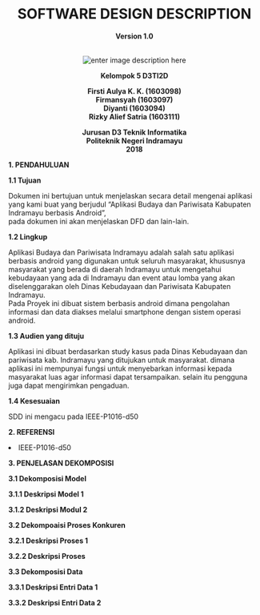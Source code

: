 <h1 align="center" id="software-requirements-specification">SOFTWARE DESIGN DESCRIPTION</h1>  
<p align="center"><strong>Version 1.0<br>  </strong><br>  
</p><p align="center">  
<img src="https://lh3.googleusercontent.com/qEHYPVzo0kjd8ikhrCIF4cI_PhR8pmK5vDU14oEp9OPyVT-eA54cVp8C9iyJ8rKDfH8OR1dnT1zv=s300" alt="enter image description here" title="logo">  
</p><p align="center"><strong>Kelompok 5 D3TI2D</strong></p>  
<p align="center"><strong>Firsti Aulya K. K. (1603098)<br>  
Firmansyah (1603097) <br>  
Diyanti (1603094)<br>  
Rizky Alief Satria (1603111)</strong><br>  
</p>  
<p align="center"><strong>Jurusan D3 Teknik Informatika<br>
Politeknik Negeri Indramayu<br>
2018</strong></p> 


<P><strong>1. PENDAHULUAN</strong></P>
<P><strong>1.1 Tujuan</strong></P>
<p>Dokumen ini bertujuan untuk menjelaskan secara detail mengenai aplikasi yang kami buat yang berjudul “Aplikasi Budaya dan Pariwisata Kabupaten Indramayu berbasis Android”,<br>  
pada dokumen ini akan menjelaskan DFD dan lain-lain.</p>  


<p><strong>1.2 Lingkup</strong></p>
<p>Aplikasi Budaya dan Pariwisata Indramayu adalah salah satu aplikasi berbasis android yang digunakan untuk seluruh masyarakat, khususnya masyarakat yang berada di daerah Indramayu untuk mengetahui kebudayaan yang ada di Indramayu dan event atau lomba yang akan diselenggarakan oleh Dinas Kebudayaan dan Pariwisata Kabupaten Indramayu.<br>  
Pada Proyek ini dibuat sistem berbasis android dimana pengolahan informasi dan data diakses melalui smartphone dengan sistem operasi android.</p>  

<p><strong>1.3 Audien yang dituju</strong></p>
<p>Aplikasi ini dibuat berdasarkan study kasus pada Dinas Kebudayaan dan pariwisata 
kab. Indramayu yang ditujukan untuk masyarakat. dimana aplikasi ini mempunyai fungsi 
untuk menyebarkan informasi kepada masyarakat luas agar informasi dapat tersampaikan.
selain itu pengguna juga dapat mengirimkan pengaduan.</p>

<p><strong>1.4 Kesesuaian</strong></p>
<p>SDD ini mengacu pada IEEE-P1016-d50</p>


<p><strong>2. REFERENSI</strong></p>

<li>IEEE-P1016-d50</li><ul></ul></ul><p></p>  

<p><strong>3. PENJELASAN DEKOMPOSISI</strong></p>
<P><strong>3.1 Dekomposisi Model</strong></P>
<p><strong>3.1.1 Deskripsi Model 1</strong></p>
<p><strong>3.1.2 Deskripsi Modul 2</strong></p>
<p><strong>3.2 Dekompoaisi Proses Konkuren</strong></p>
<p><strong>3.2.1 Deskripsi Proses 1</strong></p>
<p><strong>3.2.2 Deskripsi Proses</strong></p>
<p><strong>3.3 Dekomposisi Data</strong></p>
<p><strong>3.3.1 Deskripsi Entri Data 1</strong></p>
<p><strong>3.3.2 Deskripsi Entri Data 2</strong></p>